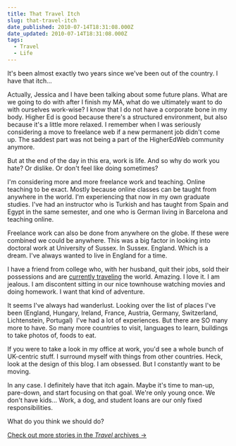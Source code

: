 ```yaml
---
title: That Travel Itch
slug: that-travel-itch
date_published: 2010-07-14T18:31:08.000Z
date_updated: 2010-07-14T18:31:08.000Z
tags:
  - Travel
  - Life
---
```


It's been almost exactly two years since we've been out of the country. I have that itch...

Actually, Jessica and I have been talking about some future plans. What are we going to do with after I finish my MA, what do we ultimately want to do with ourselves work-wise? I know that I do not have a corporate bone in my body. Higher Ed is good because there's a structured environment, but also because it's a little more relaxed. I remember when I was seriously considering a move to freelance web if a new permanent job didn't come up. The saddest part was not being a part of the HigherEdWeb community anymore.

But at the end of the day in this era, work is life. And so why do work you hate? Or dislike. Or don't feel like doing sometimes?

I'm considering more and more freelance work and teaching. Online teaching to be exact. Mostly because online classes can be taught from anywhere in the world. I'm experiencing that now in my own graduate studies. I've had an instructor who is Turkish and has taught from Spain and Egypt in the same semester, and one who is German living in Barcelona and teaching online.

Freelance work can also be done from anywhere on the globe. If these were combined we could be anywhere. This was a big factor in looking into doctoral work at University of Sussex. In Sussex. England. Which is a dream. I've always wanted to live in England for a time.

I have a friend from college who, with her husband, quit their jobs, sold their possessions and are [currently traveling](http://www.touncertaintyandbeyond.com/) the world. Amazing. I love it. I am jealous. I am discontent sitting in our nice townhouse watching movies and doing homework. I want that kind of adventure.

It seems I've always had wanderlust. Looking over the list of places I've been (England, Hungary, Ireland, France, Austria, Germany, Switzerland, Lichtenstein, Portugal)  I've had a lot of experiences. But there are SO many more to have. So many more countries to visit, languages to learn, buildings to take photos of, foods to eat.

If you were to take a look in my office at work, you'd see a whole bunch of UK-centric stuff. I surround myself with things from other countries. Heck, look at the design of this blog. I am obsessed. But I constantly want to be moving.

In any case. I definitely have that itch again. Maybe it's time to man-up, pare-down, and start focusing on that goal. We're only young once. We don't have kids... Work, a dog, and student loans are our only fixed responsibilities.

What do you think we should do?

[Check out more stories in the *Travel* archives →](/tags/travel/)
